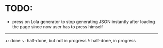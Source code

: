 # TODO:
- press on Lola generator to stop generating JSON instantly after loading the page since now user has to press himself
--------------------------------
+: done
~: half-done, but not in progress
!: half-done, in progress


